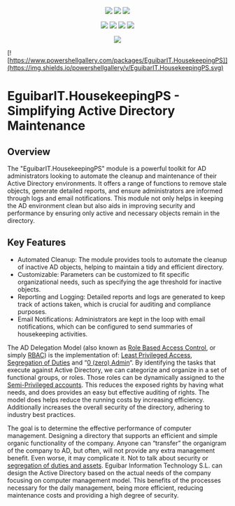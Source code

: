<p align="center">
  <a href="https://www.powershellgallery.com/packages/EguibarIT.HousekeepingPS"><img src="https://img.shields.io/powershellgallery/v/EguibarIT.HousekeepingPS.svg"></a>
  <a href="https://www.powershellgallery.com/packages/EguibarIT.HousekeepingPS"><img src="https://img.shields.io/powershellgallery/vpre/EguibarIT.HousekeepingPS.svg?label=powershell%20gallery%20preview&colorB=yellow"></a>
  <a href="https://github.com/vreguibar/EguibarIT.HousekeepingPS"><img src="https://img.shields.io/github/license/vreguibar/EguibarIT.HousekeepingPS.svg"></a>
</p>

<p align="center">
  <a href="https://www.powershellgallery.com/packages/EguibarIT.HousekeepingPS"><img src="https://img.shields.io/powershellgallery/p/EguibarIT.HousekeepingPS.svg"></a>
  <a href="https://github.com/vreguibar/EguibarIT.HousekeepingPS"><img src="https://img.shields.io/github/languages/top/vreguibar/EguibarIT.HousekeepingPS.svg"></a>
  <a href="https://github.com/vreguibar/EguibarIT.HousekeepingPS"><img src="https://img.shields.io/github/languages/code-size/vreguibar/EguibarIT.HousekeepingPS.svg"></a>
  <a href="https://www.powershellgallery.com/packages/EguibarIT.HousekeepingPS"><img src="https://img.shields.io/powershellgallery/dt/EguibarIT.HousekeepingPS.svg"></a>
</p>

<p align="center">
  <a href="https://www.linkedin.com/in/VicenteRodriguezEguibar"><img src="https://img.shields.io/badge/LinkedIn-VicenteRodriguezEguibar-0077B5.svg?logo=LinkedIn"></a>
</p>

[![https://www.powershellgallery.com/packages/EguibarIT.HousekeepingPS]](https://img.shields.io/powershellgallery/v/EguibarIT.HousekeepingPS.svg)

# EguibarIT.HousekeepingPS - Simplifying Active Directory Maintenance

## Overview

The "EguibarIT.HousekeepingPS" module is a powerful toolkit for AD administrators looking to automate the cleanup and maintenance of their Active Directory environments. It offers a range of functions to remove stale objects, generate detailed reports, and ensure administrators are informed through logs and email notifications. This module not only helps in keeping the AD environment clean but also aids in improving security and performance by ensuring only active and necessary objects remain in the directory.

## Key Features

- Automated Cleanup: The module provides tools to automate the cleanup of inactive AD objects, helping to maintain a tidy and efficient directory.
- Customizable: Parameters can be customized to fit specific organizational needs, such as specifying the age threshold for inactive objects.
- Reporting and Logging: Detailed reports and logs are generated to keep track of actions taken, which is crucial for auditing and compliance purposes.
- Email Notifications: Administrators are kept in the loop with email notifications, which can be configured to send summaries of housekeeping activities.

The AD Delegation Model (also known as [Role Based Access Control](http://eguibarit.eu/microsoft/active-directory/role-based-access-control/), or simply [RBAC](http://eguibarit.eu/microsoft/active-directory/role-based-access-control/)) is the implementation of: [Least Privileged Access](http://eguibarit.eu/least-privileged-access/), [Segregation of Duties](http://eguibarit.eu/segregation-of-duties/) and “[0 (zero) Admin](http://eguibarit.eu/0-admin-model/)“. By identifying the tasks that execute against Active Directory, we can categorize and organize in a set of functional groups, or roles. Those roles can be dynamically assigned to the [Semi-Privileged accounts](http://eguibarit.eu/privileged-semi-privileged-users/). This reduces the exposed rights by having what needs, and does provides an easy but effective auditing of rights. The model does helps reduce the running costs by increasing efficiency. Additionally increases the overall security of the directory, adhering to industry best practices.

The goal is to determine the effective performance of computer management. Designing a directory that supports an efficient and simple organic functionality of the company. Anyone can “transfer” the organigram of the company to AD, but often, will not provide any extra management benefit. Even worse, it may complicate it. Not to talk about security or [segregation of duties and assets](http://eguibarit.eu/segregation-of-duties/). Eguibar Information Technology S.L. can design the Active Directory based on the actual needs of the company focusing on computer management model. This benefits of the processes necessary for the daily management,  being more efficient, reducing maintenance costs and providing a high degree of security.
